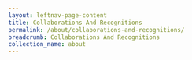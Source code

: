 ```yaml
---
layout: leftnav-page-content
title: Collaborations And Recognitions
permalink: /about/collaborations-and-recognitions/
breadcrumb: Collaborations And Recognitions
collection_name: about
---
```

